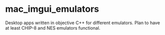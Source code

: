 # mac_imgui_emulators
Desktop apps written in objective C++ for different emulators. Plan to have at least CHIP-8 and NES emulators functional. 
